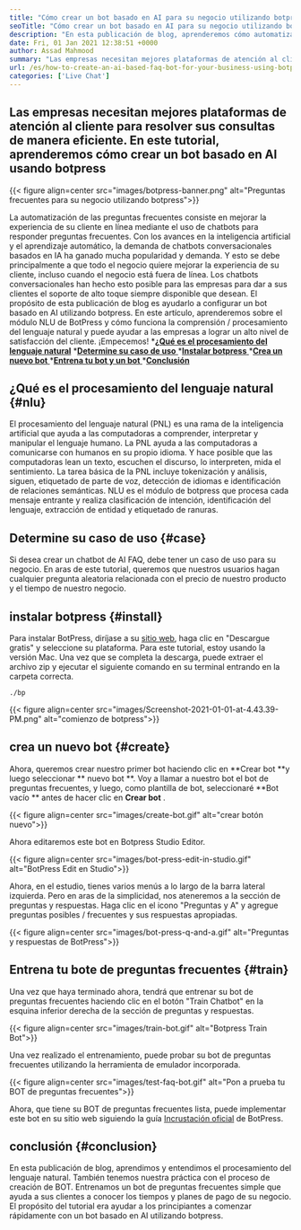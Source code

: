 ```yaml
---
title: "Cómo crear un bot basado en AI para su negocio utilizando botpress" 
seoTitle: "Cómo crear un bot basado en AI para su negocio utilizando botpress" 
description: "En esta publicación de blog, aprenderemos cómo automatizar las consultas de sus clientes utilizando un bot basado en AI utilizando botpress en su sitio web." 
date: Fri, 01 Jan 2021 12:38:51 +0000
author: Assad Mahmood
summary: "Las empresas necesitan mejores plataformas de atención al cliente para resolver eficientemente sus consultas. En este tutorial, aprenderemos cómo crear un bot basado en la IA usando botpress" 
url: /es/how-to-create-an-ai-based-faq-bot-for-your-business-using-botpress/
categories: ['Live Chat']
---
```


## Las empresas necesitan mejores plataformas de atención al cliente para resolver sus consultas de manera eficiente. En este tutorial, aprenderemos cómo crear un bot basado en AI usando botpress

{{< figure align=center src="images/botpress-banner.png" alt="Preguntas frecuentes para su negocio utilizando botpress">}}

La automatización de las preguntas frecuentes consiste en mejorar la experiencia de su cliente en línea mediante el uso de chatbots para responder preguntas frecuentes. Con los avances en la inteligencia artificial y el aprendizaje automático, la demanda de chatbots conversacionales basados ​​en IA ha ganado mucha popularidad y demanda. Y esto se debe principalmente a que todo el negocio quiere mejorar la experiencia de su cliente, incluso cuando el negocio está fuera de línea. Los chatbots conversacionales han hecho esto posible para las empresas para dar a sus clientes el soporte de alto toque siempre disponible que desean. El propósito de esta publicación de blog es ayudarlo a configurar un bot basado en AI utilizando botpress.
En este artículo, aprenderemos sobre el módulo NLU de BotPress y cómo funciona la comprensión / procesamiento del lenguaje natural y puede ayudar a las empresas a lograr un alto nivel de satisfacción del cliente. ¡Empecemos!
  ***[¿Qué es el procesamiento del lenguaje natural][1]** 
  *[**Determine su caso de uso** ][2]
  *[**Instalar botpress** ][3]
  *[**Crea un nuevo bot** ][4]
  *[**Entrena tu bot y un bot** ][5]
  *[**Conclusión** ][6]

## ¿Qué es el procesamiento del lenguaje natural   {#nlu}
El procesamiento del lenguaje natural (PNL) es una rama de la inteligencia artificial que ayuda a las computadoras a comprender, interpretar y manipular el lenguaje humano. La PNL ayuda a las computadoras a comunicarse con humanos en su propio idioma. Y hace posible que las computadoras lean un texto, escuchen el discurso, lo interpreten, mida el sentimiento.
La tarea básica de la PNL incluye tokenización y análisis, siguen, etiquetado de parte de voz, detección de idiomas e identificación de relaciones semánticas.
NLU es el módulo de botpress que procesa cada mensaje entrante y realiza clasificación de intención, identificación del lenguaje, extracción de entidad y etiquetado de ranuras.

## Determine su caso de uso   {#case}
Si desea crear un chatbot de AI FAQ, debe tener un caso de uso para su negocio. En aras de este tutorial, queremos que nuestros usuarios hagan cualquier pregunta aleatoria relacionada con el precio de nuestro producto y el tiempo de nuestro negocio.

## instalar botpress   {#install}
Para instalar BotPress, diríjase a su [sitio web][7], haga clic en "Descargue gratis" y seleccione su plataforma. Para este tutorial, estoy usando la versión Mac. Una vez que se completa la descarga, puede extraer el archivo zip y ejecutar el siguiente comando en su terminal entrando en la carpeta correcta.
```
./bp
```

{{< figure align=center src="images/Screenshot-2021-01-01-at-4.43.39-PM.png" alt="comienzo de botpress">}}


## crea un nuevo bot   {#create}
Ahora, queremos crear nuestro primer bot haciendo clic en **Crear bot  **y luego seleccionar **  nuevo bot **. Voy a llamar a nuestro bot el bot de preguntas frecuentes, y luego, como plantilla de bot, seleccionaré  **Bot vacío **  antes de hacer clic en  **Crear bot**  .

{{< figure align=center src="images/create-bot.gif" alt="crear botón nuevo">}}

Ahora editaremos este bot en Botpress Studio Editor.

{{< figure align=center src="images/bot-press-edit-in-studio.gif" alt="BotPress Edit en Studio">}}

Ahora, en el estudio, tienes varios menús a lo largo de la barra lateral izquierda. Pero en aras de la simplicidad, nos ateneremos a la sección de preguntas y respuestas.
Haga clic en el icono "Preguntas y A" y agregue preguntas posibles / frecuentes y sus respuestas apropiadas.

{{< figure align=center src="images/bot-press-q-and-a.gif" alt="Preguntas y respuestas de BotPress">}}


## Entrena tu bote de preguntas frecuentes   {#train}
Una vez que haya terminado ahora, tendrá que entrenar su bot de preguntas frecuentes haciendo clic en el botón "Train Chatbot" en la esquina inferior derecha de la sección de preguntas y respuestas.

{{< figure align=center src="images/train-bot.gif" alt="Botpress Train Bot">}}

Una vez realizado el entrenamiento, puede probar su bot de preguntas frecuentes utilizando la herramienta de emulador incorporada.

{{< figure align=center src="images/test-faq-bot.gif" alt="Pon a prueba tu BOT de preguntas frecuentes">}}

Ahora, que tiene su BOT de preguntas frecuentes lista, puede implementar este bot en su sitio web siguiendo la guía [Incrustación oficial][8] de BotPress.

## conclusión   {#conclusion}
En esta publicación de blog, aprendimos y entendimos el procesamiento del lenguaje natural. También tenemos nuestra práctica con el proceso de creación de BOT. Entrenamos un bot de preguntas frecuentes simple que ayuda a sus clientes a conocer los tiempos y planes de pago de su negocio. El propósito del tutorial era ayudar a los principiantes a comenzar rápidamente con un bot basado en AI utilizando botpress.

  
[1]: #nlu
[2]: #case
[3]: #install
[4]: #create
[5]: #train
[6]: #conclusion
[7]: https://botpress.com/download
[8]: https://botpress.com/docs/channels/web

